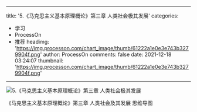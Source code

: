 
---
title: '5.《马克思主义基本原理概论》第三章 人类社会极其发展'
categories: 
 - 学习
 - ProcessOn
 - 推荐
headimg: 'https://img.processon.com/chart_image/thumb/61222a1e0e3e743b3279904f.png'
author: ProcessOn
comments: false
date: 2021-12-18 03:24:07
thumbnail: 'https://img.processon.com/chart_image/thumb/61222a1e0e3e743b3279904f.png'
---

<div>   
<img class="thumb" alt="5.《马克思主义基本原理概论》第三章 人类社会极其发展" src="https://img.processon.com/chart_image/thumb/61222a1e0e3e743b3279904f.png" referrerpolicy="no-referrer">
<p>《马克思主义基本原理概论》第三章 人类社会及其发展 思维导图</p>  
</div>
            